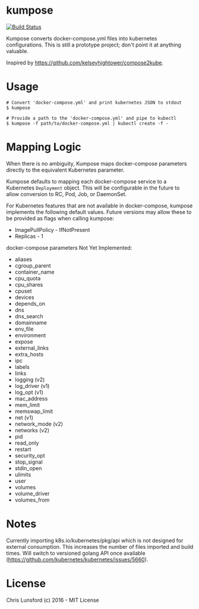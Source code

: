 # kumpose

[![Build Status](https://travis-ci.org/cllunsford/kumpose.svg?branch=master)](https://travis-ci.org/cllunsford/kumpose)

Kumpose converts docker-compose.yml files into kubernetes configurations.  This is still a prototype project; don't point it at anything valuable.

Inspired by https://github.com/kelseyhightower/compose2kube.

# Usage

```
# Convert 'docker-compose.yml' and print kubernetes JSON to stdout
$ kumpose

# Provide a path to the 'docker-compose.yml' and pipe to kubectl
$ kumpose -f path/to/docker-compose.yml | kubectl create -f -
```

# Mapping Logic

When there is no ambiguity, Kumpose maps docker-compose parameters directly to the equivalent Kubernetes parameter.

Kumpose defaults to mapping each docker-compose service to a Kubernetes `Deployment` object.  This will be configurable in the future to allow conversion to RC, Pod, Job, or DaemonSet.

For Kubernetes features that are not available in docker-compose, kumpose implements the following default values.  Future versions may allow these to be provided as flags when calling kumpose:

 * ImagePullPolicy - IfNotPresent
 * Replicas - 1

docker-compose parameters Not Yet Implemented:

 * aliases
 * cgroup\_parent
 * container\_name
 * cpu\_quota
 * cpu\_shares
 * cpuset
 * devices
 * depends\_on
 * dns
 * dns\_search
 * domainname
 * env\_file
 * environment
 * expose
 * external\_links
 * extra\_hosts
 * ipc
 * labels
 * links
 * logging (v2)
 * log\_driver (v1)
 * log\_opt (v1)
 * mac\_address
 * mem\_limit
 * memswap\_limit
 * net (v1)
 * network\_mode (v2)
 * networks (v2)
 * pid
 * read\_only
 * restart
 * security\_opt
 * stop\_signal
 * stdin\_open
 * ulimits
 * user
 * volumes
 * volume\_driver
 * volumes\_from

# Notes

Currently importing k8s.io/kubernetes/pkg/api which is not designed for external consumption.  This increases the number of files imported and build times.  Will switch to versioned golang API once available (https://github.com/kubernetes/kubernetes/issues/5660).

# License

Chris Lunsford (c) 2016 - MIT License
